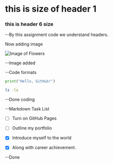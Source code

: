 # this is size of header 1
### this is header 6 size 












--By this assignment code we understand headers.

Now adding image

![Image of Flowers](https://images.unsplash.com/photo-1744712839524-2f2e689aeff9?q=80&w=737&auto=format&fit=crop&ixlib=rb-4.1.0&ixid=M3wxMjA3fDB8MHxwaG90by1wYWdlfHx8fGVufDB8fHx8fA%3D%3D)

--Image added


--Code formats
```python
print("Hello, GitHub!")
```

```bash
ls -la
```

--Done coding


--Markdown Task List 

- [ ] Turn on GitHub Pages
- [ ] Outline my portfolio
- [x] Introduce myself to the world
- [x] Along with career achievement.


--Done 

